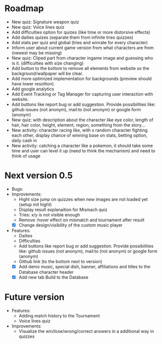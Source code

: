 # Roadmap
- New quiz: Signature weapon quiz
- New quiz: Voice lines quiz
- Add difficulties option for quizes (like time or more distorsive effects)
- Add dailies quizes (separate them from infinite tries quizzes)
- Add stats per quiz and global (tries and winrate for every character)
- Inform user about current game version from what characters are from (newest may be missing)
- New quiz: Cliped part from character ingame image and guessing who is it. (difficulties with size changing)
- Add button to the bottom to remove all elements from website so the background/wallpaper will be clear.
- Add more optimized implementation for backgrounds (preview should have lower resoltion).
- Add google analytics
- Add Event Tracking or Tag Manager for capturing user interaction with website.
- Add buttons like report bug or add suggestion. Provide possibilities like: github issues (not anonym), mail:to (not anonym) or google form (anonym)
- New quiz: with description about the character like eye color, length of hair, hair color, height, element, region, something from the story...
- New activity: character racing like, with x random character fighting each other, display chance of winning base on stats, betting option, daily cash in
- New activity: catching a character like a pokemon, it should take some time and user can level it up (need to think the mechanism) and need to think of usage

# Next version 0.5
- Bugs: 
- Improvements:
  - Hight size jump on quizzes when new images are not loaded yet (setup init hight)
  - Display result explanaition for Mismach quiz
  - Tries: x/y is not visible enough
  - Remove :hover effect on mismatch and tournament after result
  - [x] Change design/visibility of the custom music player
- Features:
  - Dailies
  - Difficulties
  - Add buttons like report bug or add suggestion. Provide possibilities like: github issues (not anonym), mail:to (not anonym) or google form (anonym)
  - Github link (to the bottom next to version)
  - [x] Add demo music, special dish, banner, affiliations and titles to the Database character header
  - [x] Add new tab Build to the Database

# Future version
- Features:
  - Adding match history to the Tournament
  - Voice lines quiz
- Improvements:
  - Visualize the win/lose/wrong/correct answers in a additional way in quizzes